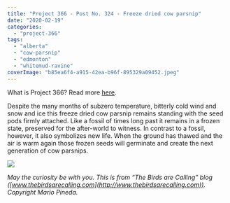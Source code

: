 ```yaml
---
title: "Project 366 - Post No. 324 - Freeze dried cow parsnip"
date: "2020-02-19"
categories: 
  - "project-366"
tags: 
  - "alberta"
  - "cow-parsnip"
  - "edmonton"
  - "whitemud-ravine"
coverImage: "b85ea6f4-a915-42ea-b96f-895329a09452.jpeg"
---
```


What is Project 366? Read more [here](https://thebirdsarecalling.com/2019/03/29/project-366/).

Despite the many months of subzero temperature, bitterly cold wind and snow and ice this freeze dried cow parsnip remains standing with the seed pods firmly attached. Like a fossil of times long past it remains in a frozen state, preserved for the after-world to witness. In contrast to a fossil, however, it also symbolizes new life. When the ground has thawed and the air is warm again those frozen seeds will germinate and create the next generation of cow parsnips.

![](https://thebirdsarecallingandimustgo.files.wordpress.com/2020/02/b85ea6f4-a915-42ea-b96f-895329a09452.jpeg?w=1024)

_May the curiosity be with you. This is from “The Birds are Calling” blog ([www.thebirdsarecalling.com](http://www.thebirdsarecalling.com)). Copyright Mario Pineda._
